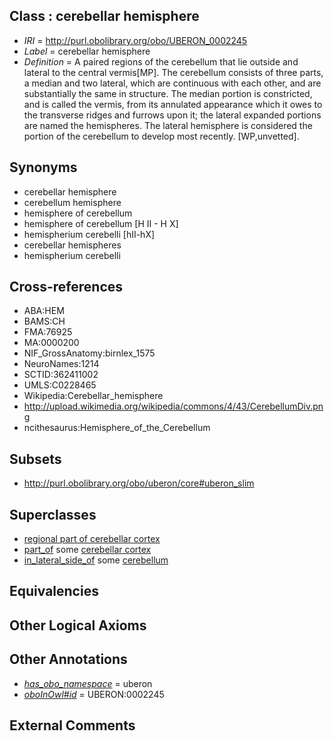 
## Class : cerebellar hemisphere

 * *IRI* = http://purl.obolibrary.org/obo/UBERON_0002245
 * *Label* = cerebellar hemisphere
 * *Definition* = A paired regions of the cerebellum that lie outside and lateral to the central vermis[MP]. The cerebellum consists of three parts, a median and two lateral, which are continuous with each other, and are substantially the same in structure. The median portion is constricted, and is called the vermis, from its annulated appearance which it owes to the transverse ridges and furrows upon it; the lateral expanded portions are named the hemispheres. The lateral hemisphere is considered the portion of the cerebellum to develop most recently. [WP,unvetted].

## Synonyms

 * cerebellar hemisphere
 * cerebellum hemisphere
 * hemisphere of cerebellum
 * hemisphere of cerebellum [H II - H X]
 * hemispherium cerebelli [hII-hX]
 * cerebellar hemispheres
 * hemispherium cerebelli

## Cross-references

 * ABA:HEM
 * BAMS:CH
 * FMA:76925
 * MA:0000200
 * NIF_GrossAnatomy:birnlex_1575
 * NeuroNames:1214
 * SCTID:362411002
 * UMLS:C0228465
 * Wikipedia:Cerebellar_hemisphere
 * http://upload.wikimedia.org/wikipedia/commons/4/43/CerebellumDiv.png
 * ncithesaurus:Hemisphere_of_the_Cerebellum

## Subsets

 * http://purl.obolibrary.org/obo/uberon/core#uberon_slim

## Superclasses

 * [regional part of cerebellar cortex](../../UBERON/49/UBERON_0002749.md)
 * [part_of](../../BFO/50/BFO_0000050.md) some [cerebellar cortex](../../UBERON/29/UBERON_0002129.md)
 * [in_lateral_side_of](../../BSPO/26/BSPO_0000126.md) some [cerebellum](../../UBERON/37/UBERON_0002037.md)

## Equivalencies


## Other Logical Axioms


## Other Annotations

 * *[has_obo_namespace](../../ce/oboInOwl#hasOBONamespace.md)* = uberon
 * *[oboInOwl#id](../../id/oboInOwl#id.md)* = UBERON:0002245

## External Comments

